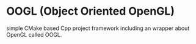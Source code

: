 OOGL (Object Oriented OpenGL)
====

simple CMake based Cpp project framework including an wrapper about OpenGL called OOGL.
